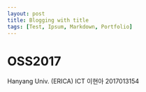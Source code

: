 ```yaml
---
layout: post
title: Blogging with title
tags: [Test, Ipsum, Markdown, Portfolio]
---
```


# OSS2017 

Hanyang Univ. (ERICA)
ICT
이현아
2017013154
